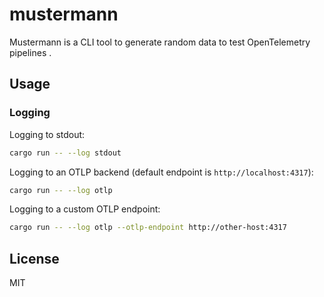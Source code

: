 # mustermann

Mustermann is a CLI tool to generate random data to test OpenTelemetry pipelines .

## Usage

### Logging

Logging to stdout:

```bash
cargo run -- --log stdout
```

Logging to an OTLP backend (default endpoint is `http://localhost:4317`):

```bash
cargo run -- --log otlp
```

Logging to a custom OTLP endpoint:

```bash
cargo run -- --log otlp --otlp-endpoint http://other-host:4317
```

## License

MIT
